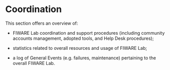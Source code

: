 # Coordination

This section offers an overview of:

-   FIWARE Lab coordination and support procedures (including community
    accounts management, adopted tools, and Help Desk procedures);

-   statistics related to overall resources and usage of FIWARE Lab;

-   a log of General Events (e.g. failures, maintenance) pertaining to
    the overall FIWARE Lab.
